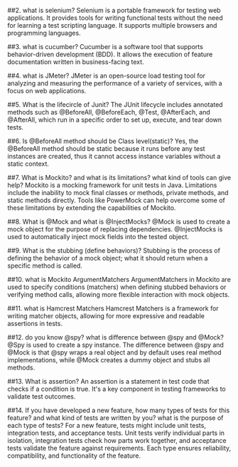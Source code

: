 ##2. what is selenium?
Selenium is a portable framework for testing web applications. It provides tools for writing functional tests without the need for learning a test scripting language. It supports multiple browsers and programming languages.

##3. what is cucumber?
Cucumber is a software tool that supports behavior-driven development (BDD). It allows the execution of feature documentation written in business-facing text.

##4. what is JMeter?
JMeter is an open-source load testing tool for analyzing and measuring the performance of a variety of services, with a focus on web applications.

##5. What is the lifecircle of Junit?
The JUnit lifecycle includes annotated methods such as @BeforeAll, @BeforeEach, @Test, @AfterEach, and @AfterAll, which run in a specific order to set up, execute, and tear down tests.

##6. Is @BeforeAll method should be Class level(static)?
Yes, the @BeforeAll method should be static because it runs before any test instances are created, thus it cannot access instance variables without a static context.

##7. What is Mockito? and what is its limitations? what kind of tools can give help?
Mockito is a mocking framework for unit tests in Java. Limitations include the inability to mock final classes or methods, private methods, and static methods directly. Tools like PowerMock can help overcome some of these limitations by extending the capabilities of Mockito.

##8. What is @Mock and what is @InjectMocks?
@Mock is used to create a mock object for the purpose of replacing dependencies. @InjectMocks is used to automatically inject mock fields into the tested object.

##9. What is the stubbing (define behaviors)?
Stubbing is the process of defining the behavior of a mock object; what it should return when a specific method is called.

##10. what is Mockito ArgumentMatchers
ArgumentMatchers in Mockito are used to specify conditions (matchers) when defining stubbed behaviors or verifying method calls, allowing more flexible interaction with mock objects.

##11. what is Hamcrest Matchers
Hamcrest Matchers is a framework for writing matcher objects, allowing for more expressive and readable assertions in tests.

##12. do you know @spy? what is difference between @spy and @Mock?
@Spy is used to create a spy instance. The difference between @spy and @Mock is that @spy wraps a real object and by default uses real method implementations, while @Mock creates a dummy object and stubs all methods.

##13. What is assertion?
An assertion is a statement in test code that checks if a condition is true. It's a key component in testing frameworks to validate test outcomes.

##14. If you have developed a new feature, how many types of tests for this feature? and what kind of tests are written by you? what is the purpose of each type of tests?
For a new feature, tests might include unit tests, integration tests, and acceptance tests. Unit tests verify individual parts in isolation, integration tests check how parts work together, and acceptance tests validate the feature against requirements. Each type ensures reliability, compatibility, and functionality of the feature.




